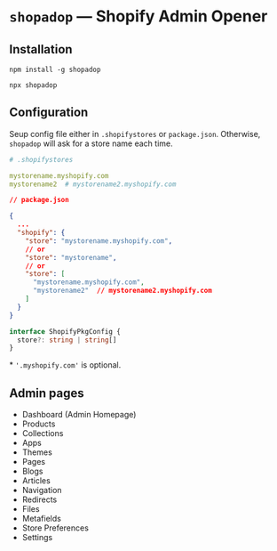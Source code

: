 # `shopadop` — Shopify Admin Opener

## Installation

`npm install -g shopadop`

`npx shopadop`

## Configuration

Seup config file either in `.shopifystores` or `package.json`. Otherwise, `shopadop` will ask for a store name each time.

```yaml
# .shopifystores

mystorename.myshopify.com
mystorename2  # mystorename2.myshopify.com
```

```json
// package.json

{
  ...
  "shopify": {
    "store": "mystorename.myshopify.com",
    // or
    "store": "mystorename",
    // or
    "store": [
      "mystorename.myshopify.com",
      "mystorename2"  // mystorename2.myshopify.com
    ]
  }
}
```

```ts
interface ShopifyPkgConfig {
  store?: string | string[]
}
```

\* `'.myshopify.com'` is optional.

## Admin pages

- Dashboard (Admin Homepage)
- Products
- Collections
- Apps
- Themes
- Pages
- Blogs
- Articles
- Navigation
- Redirects
- Files
- Metafields
- Store Preferences
- Settings
